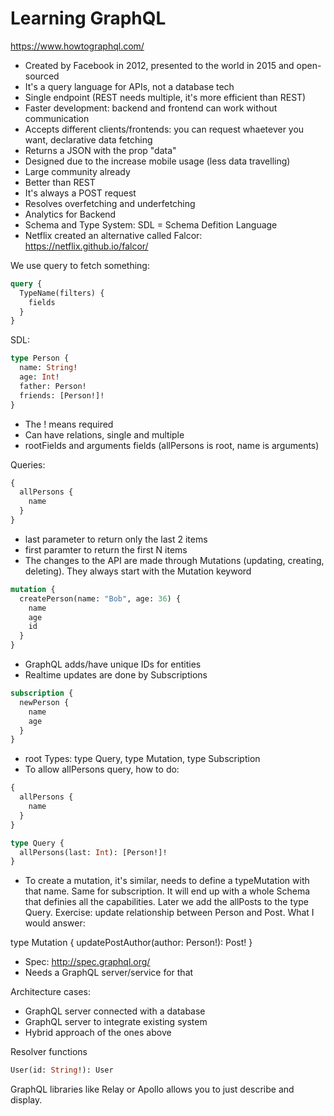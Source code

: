 # Learning GraphQL

https://www.howtographql.com/

- Created by Facebook in 2012, presented to the world in 2015 and open-sourced
- It's a query language for APIs, not a database tech
- Single endpoint (REST needs multiple, it's more efficient than REST)
- Faster development: backend and frontend can work without communication
- Accepts different clients/frontends: you can request whaetever you want, declarative data fetching
- Returns a JSON with the prop "data"
- Designed due to the increase mobile usage (less data travelling)
- Large community already
- Better than REST
- It's always a POST request
- Resolves overfetching and underfetching
- Analytics for Backend
- Schema and Type System: SDL = Schema Defition Language
- Netflix created an alternative called Falcor: https://netflix.github.io/falcor/

We use query to fetch something:

```graphql
query {
  TypeName(filters) {
    fields
  }
}
```

SDL:

```graphql
type Person {
  name: String!
  age: Int!
  father: Person!
  friends: [Person!]!
}
````

- The ! means required
- Can have relations, single and multiple
- rootFields and arguments fields (allPersons is root, name is arguments)

Queries:

```graphql
{
  allPersons {
    name
  }
}
```

- last parameter to return only the last 2 items
- first paramter to return the first N items
- The changes to the API are made through Mutations (updating, creating, deleting). They always start with the Mutation keyword

```graphql
mutation {
  createPerson(name: "Bob", age: 36) {
    name
    age
    id
  }
}
```

- GraphQL adds/have unique IDs for entities
- Realtime updates are done by Subscriptions

```graphql
subscription {
  newPerson {
    name
    age
  }
}
```

- root Types: type Query, type Mutation, type Subscription
- To allow allPersons query, how to do:

```graphql
{
  allPersons {
    name
  }
}

type Query {
  allPersons(last: Int): [Person!]!
}
```

- To create a mutation, it's similar, needs to define a typeMutation with that name. Same for subscription. It will end up with a whole Schema that definies all the capabilities. Later we add the allPosts to the type Query. Exercise: update relationship between Person and Post. What I would answer:

type Mutation {
  updatePostAuthor(author: Person!): Post!
}

- Spec: http://spec.graphql.org/
- Needs a GraphQL server/service for that

Architecture cases:
- GraphQL server connected with a database
- GraphQL server to integrate existing system
- Hybrid approach of the ones above

Resolver functions
```graphql
User(id: String!): User
````

GraphQL libraries like Relay or Apollo allows you to just describe and display.
